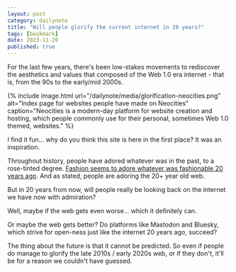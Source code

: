 ```yaml
---
layout: post
category: dailynote
title: "Will people glorify the current internet in 20 years?"
tags: [bookmark]
date: 2023-11-20
published: true
---
```

For the last few years, there's been low-stakes movements to rediscover the aesthetics and values that composed of the Web 1.0 era internet - that is, from the 90s to the early/mid 2000s.

{% include image.html url="/dailynote/media/glorification-neocities.png" alt="Index page for websites people have made on Neocities" caption="Neocities is a modern-day platform for website creation and hosting, which people commonly use for their personal, sometimes Web 1.0 themed, websites." %}

I find it fun... why do you think this site is here in the first place? It was an inspiration.

Throughout history, people have adored whatever was in the past, to a rose-tinted degree. [Fashion seems to adore whatever was fashionable 20 years ago](https://www.fibremood.com/en/blog/trends/20-years-does-the-trick). And as stated, people are adoring the 20+ year old web.

But in 20 years from now, will people really be looking back on the internet we have now with admiration?

Well, maybe if the web gets even worse... which it definitely can.

Or maybe the web gets better? Do platforms like Mastodon and Bluesky, which strive for open-ness just like the internet 20 years ago, succeed?

The thing about the future is that it cannot be predicted. So even if people do manage to glorify the late 2010s / early 2020s web, or if they don't, it'll be for a reason we couldn't have guessed.
